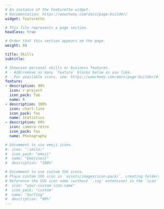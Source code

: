 ```yaml
---
# An instance of the Featurette widget.
# Documentation: https://wowchemy.com/docs/page-builder/
widget: featurette

# This file represents a page section.
headless: true

# Order that this section appears on the page.
weight: 60

title: Skills
subtitle:

# Showcase personal skills or business features.
# - Add/remove as many `feature` blocks below as you like.
# - For available icons, see: https://wowchemy.com/docs/page-builder/#icons
feature:
- description: 90%
  icon: r-project
  icon_pack: fab
  name: R
- description: 100%
  icon: chart-line
  icon_pack: fas
  name: Statistics
- description: 60%
  icon: camera-retro
  icon_pack: fas
  name: Photography

# Uncomment to use emoji icons.
#- icon: ":smile:"
#  icon_pack: "emoji"
#  name: "Emojiness"
#  description: "100%"  

# Uncomment to use custom SVG icons.
# Place custom SVG icon in `assets/images/icon-pack/`, creating folders if necessary.
# Reference the SVG icon name (without `.svg` extension) in the `icon` field.
#- icon: "your-custom-icon-name"
#  icon_pack: "custom"
#  name: "Surfing"
#  description: "90%"
---
```

